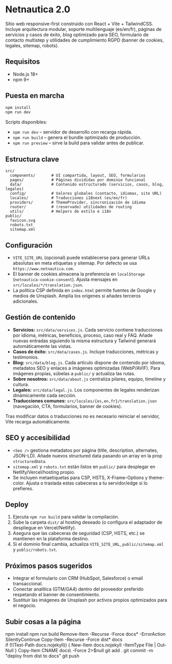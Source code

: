 ﻿# Netnautica 2.0

Sitio web responsive-first construido con React + Vite + TailwindCSS. Incluye arquitectura modular, soporte multilenguaje (es/en/fr), páginas de servicios y casos de éxito, blog optimizado para SEO, formulario de contacto multistep y utilidades de cumplimiento RGPD (banner de cookies, legales, sitemap, robots).

## Requisitos

- Node.js 18+
- npm 9+

## Puesta en marcha

```bash
npm install
npm run dev
```

Scripts disponibles:

- `npm run dev` – servidor de desarrollo con recarga rápida.
- `npm run build` – genera el bundle optimizado de producción.
- `npm run preview` – sirve la build para validar antes de publicar.

## Estructura clave

```
src/
  components/       # UI compartida, layout, SEO, formularios
  pages/            # Páginas divididas por dominio funcional
  data/             # Contenido estructurado (servicios, casos, blog, legales)
  config/           # Valores globales (contacto, idiomas, site URL)
  locales/          # Traducciones i18next (es/en/fr)
  providers/        # ThemeProvider, sincronización de idioma
  router/           # (reservado) utilidades de routing
  utils/            # Helpers de estilo e i18n
public/
  favicon.svg
  robots.txt
  sitemap.xml
```

## Configuración

- `VITE_SITE_URL` (opcional) puede establecerse para generar URLs absolutas en meta etiquetas y sitemap. Por defecto se usa `https://www.netnautica.com`.
- El banner de cookies almacena la preferencia en `localStorage` (`netnautica-cookie-consent`). Ajusta mensajes en `src/locales/*/translation.json`.
- La política CSP definida en `index.html` permite fuentes de Google y medios de Unsplash. Amplía los orígenes si añades terceros adicionales.

## Gestión de contenido

- **Servicios:** `src/data/services.js`. Cada servicio contiene traducciones por idioma, métricas, beneficios, proceso, caso real y FAQ. Añade nuevas entradas siguiendo la misma estructura y Tailwind generará automáticamente las vistas.
- **Casos de éxito:** `src/data/cases.js`. Incluye traducciones, métricas y testimonios.
- **Blog:** `src/data/blog.js`. Cada artículo dispone de contenido por idioma, metadatos SEO y enlaces a imágenes optimizadas (WebP/AVIF). Para imágenes propias, súbelas a `public/` y actualiza las rutas.
- **Sobre nosotros:** `src/data/about.js` centraliza pilares, equipo, timeline y cultura.
- **Legales:** `src/data/legal.js`. Los componentes de legales renderizan dinámicamente cada sección.
- **Traducciones comunes:** `src/locales/{es,en,fr}/translation.json` (navegación, CTA, formularios, banner de cookies).

Tras modificar datos o traducciones no es necesario reiniciar el servidor, Vite recarga automáticamente.

## SEO y accesibilidad

- `<Seo />` gestiona metadatos por página (title, description, alternates, JSON-LD). Añade nuevos structured data pasando un array en la prop `structuredData`.
- `sitemap.xml` y `robots.txt` están listos en `public/` para desplegar en Netlify/Vercel/hosting propio.
- Se incluyen metaetiquetas para CSP, HSTS, X-Frame-Options y theme-color. Ajusta o traslada estas cabeceras a tu servidor/edge si lo prefieres.

## Deploy

1. Ejecuta `npm run build` para validar la compilación.
2. Sube la carpeta `dist/` al hosting deseado (o configura el adaptador de despliegue en Vercel/Netlify).
3. Asegura que las cabeceras de seguridad (CSP, HSTS, etc.) se mantienen en la plataforma destino.
4. Si el dominio final cambia, actualiza `VITE_SITE_URL`, `public/sitemap.xml` y `public/robots.txt`.

## Próximos pasos sugeridos

- Integrar el formulario con CRM (HubSpot, Salesforce) o email transaccional.
- Conectar analítica (GTM/GA4) dentro del proveedor preferido respetando el banner de consentimiento.
- Sustituir las imágenes de Unsplash por activos propios optimizados para el negocio.


## Subir cosas a la página
npm install
npm run build
Remove-Item -Recurse -Force docs\* -ErrorAction SilentlyContinue
Copy-Item -Recurse -Force dist\* docs\
if (!(Test-Path docs\.nojekyll)) { New-Item docs\.nojekyll -ItemType File | Out-Null }
Copy-Item CNAME docs\ -Force 2>$null
git add .
git commit -m "deploy from dist to docs"
git push

